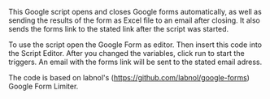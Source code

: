 This Google script opens and closes Google forms automatically, as well as sending the results of the form as Excel file to an email after closing. It also sends the forms link to the stated link after the script was started.

To use the script open the Google Form as editor. Then insert this code into the Script Editor. After you changed the variables, click run to start the triggers. An email with the forms link will be sent to the stated email adress.

The code is based on labnol's (https://github.com/labnol/google-forms) Google Form Limiter.
